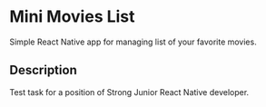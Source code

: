 # Mini Movies List

Simple React Native app for managing list of your favorite movies.

## Description

Test task for a position of Strong Junior React Native developer.

